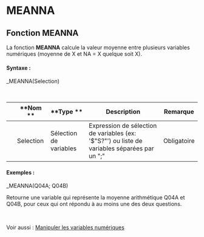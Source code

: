# MEANNA

## Fonction MEANNA

La fonction **MEANNA** calcule la valeur moyenne entre plusieurs variables numériques (moyenne de X et NA = X quelque soit X).

#### Syntaxe :&nbsp;

\_MEANNA(Selection)

&nbsp;

| &nbsp; | **Nom ** | **Type ** | **Description** | **Remarque** |
| --- | --- | --- | --- | --- |
| &nbsp; | Selection | Sélection de variables | Expression de sélection de variables (ex: '$"S?"') ou liste de variables séparées par un ";" | Obligatoire |


#### Exemples :

\_MEANNA(Q04A; Q04B)

Retourne une variable qui représente la moyenne arithmétique Q04A et Q04B, pour ceux qui ont répondu à au moins une des deux questions.

&nbsp;

Voir aussi : [Manipuler les variables numériques](<Manipulerlesvariablesnumeriques1.md>)

